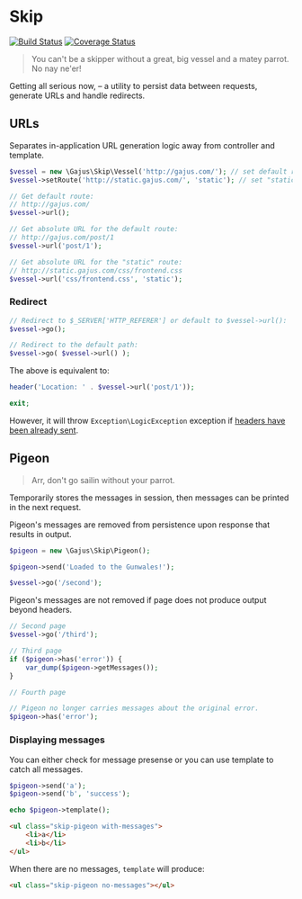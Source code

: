 # Skip

[![Build Status](https://travis-ci.org/gajus/skip.png?branch=master)](https://travis-ci.org/gajus/skip)
[![Coverage Status](https://coveralls.io/repos/gajus/skip/badge.png)](https://coveralls.io/r/gajus/skip)

> You can't be a skipper without a great, big vessel and a matey parrot. No nay ne'er!

Getting all serious now, – a utility to persist data between requests, generate URLs and handle redirects.

## URLs

Separates in-application URL generation logic away from controller and template.

```php
$vessel = new \Gajus\Skip\Vessel('http://gajus.com/'); // set default route
$vessel->setRoute('http://static.gajus.com/', 'static'); // set "static" route

// Get default route:
// http://gajus.com/
$vessel->url();

// Get absolute URL for the default route:
// http://gajus.com/post/1
$vessel->url('post/1');

// Get absolute URL for the "static" route:
// http://static.gajus.com/css/frontend.css
$vessel->url('css/frontend.css', 'static');
```

### Redirect

```php
// Redirect to $_SERVER['HTTP_REFERER'] or default to $vessel->url():
$vessel->go();

// Redirect to the default path:
$vessel->go( $vessel->url() );
```

The above is equivalent to:

```php
header('Location: ' . $vessel->url('post/1'));

exit;
```

However, it will throw `Exception\LogicException` exception if [headers have been already sent](http://stackoverflow.com/questions/8028957/how-to-fix-headers-already-sent-error-in-php).

## Pigeon

> Arr, don't go sailin without your parrot.

Temporarily stores the messages in session, then messages can be printed in the next request.

Pigeon's messages are removed from persistence upon response that results in output.

```php
$pigeon = new \Gajus\Skip\Pigeon();

$pigeon->send('Loaded to the Gunwales!');

$vessel->go('/second');
```

Pigeon's messages are not removed if page does not produce output beyond headers.

```php
// Second page
$vessel->go('/third');
```

```php
// Third page
if ($pigeon->has('error')) {
    var_dump($pigeon->getMessages());
}
```

```php
// Fourth page

// Pigeon no longer carries messages about the original error.
$pigeon->has('error');
```

### Displaying messages

You can either check for message presense or you can use template to catch all messages.

```php
$pigeon->send('a');
$pigeon->send('b', 'success');

echo $pigeon->template();
```

```html
<ul class="skip-pigeon with-messages">
    <li>a</li>
    <li>b</li>
</ul>
```

When there are no messages, `template` will produce:

```html
<ul class="skip-pigeon no-messages"></ul>
```